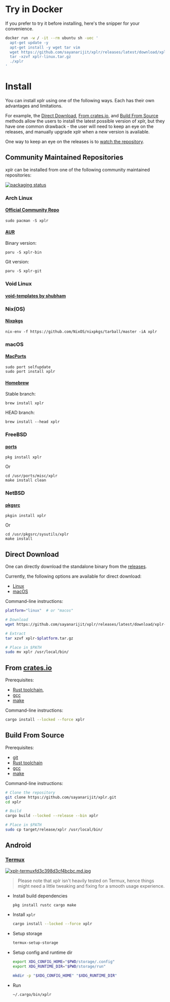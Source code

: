 Try in Docker
=============

If you prefer to try it before installing, here's the snipper for your
convenience.

```bash
docker run -w / -it --rm ubuntu sh -uec '
  apt-get update -y
  apt-get install -y wget tar vim
  wget https://github.com/sayanarijit/xplr/releases/latest/download/xplr-linux.tar.gz
  tar -xzvf xplr-linux.tar.gz
  ./xplr
'
```


Install
=======

You can install xplr using one of the following ways. Each has their own
advantages and limitations.

For example, the [Direct Download][1], [From crates.io][2], and
[Build From Source][3] methods allow the users to install the latest possible
version of xplr, but they have one common drawback - the user will need to keep
an eye on the releases, and manually upgrade xplr when a new version is
available.

One way to keep an eye on the releases is to
[watch the repository][4].


Community Maintained Repositories
---------------------------------

xplr can be installed from one of the following community maintained
repositories:

[![packaging status][5]][6]


### Arch Linux

#### [Official Community Repo][7]

```
sudo pacman -S xplr
```

#### [AUR][8]

Binary version:

```
paru -S xplr-bin
```

Git version:

```
paru -S xplr-git
```

### Void Linux

#### [void-templates by shubham][9]

### Nix(OS)

#### [Nixpkgs][10]

```
nix-env -f https://github.com/NixOS/nixpkgs/tarball/master -iA xplr
```

### macOS

#### [MacPorts][11]

```
sudo port selfupdate
sudo port install xplr
```

#### [Homebrew][12]

Stable branch:

```
brew install xplr
```

HEAD branch:

```
brew install --head xplr
```

### FreeBSD

#### [ports][13]

```
pkg install xplr
```

Or

```
cd /usr/ports/misc/xplr
make install clean
```

### NetBSD

#### [pkgsrc][14]

```
pkgin install xplr
```

Or

```
cd /usr/pkgsrc/sysutils/xplr
make install
```


Direct Download
---------------

One can directly download the standalone binary from the
[releases][15].

Currently, the following options are available for direct download:

- [Linux][16]
- [macOS][17]

Command-line instructions:

```bash
platform="linux"  # or "macos"

# Download
wget https://github.com/sayanarijit/xplr/releases/latest/download/xplr-$platform.tar.gz

# Extract
tar xzvf xplr-$platform.tar.gz

# Place in $PATH
sudo mv xplr /usr/local/bin/
```


From [crates.io][18]
-----------------------------------------------

Prerequisites:

- [Rust toolchain][19],
- [gcc][20]
- [make][21]

Command-line instructions:

```bash
cargo install --locked --force xplr
```


Build From Source
-----------------

Prerequisites:

- [git][22]
- [Rust toolchain][19]
- [gcc][20]
- [make][21]

Command-line instructions:

```bash
# Clone the repository
git clone https://github.com/sayanarijit/xplr.git
cd xplr

# Build
cargo build --locked --release --bin xplr

# Place in $PATH
sudo cp target/release/xplr /usr/local/bin/
```


Android
-------

### [Termux][23]

[![xplr-termuxfd3c398d3cf4bcbc.md.jpg][24]][25]

> Please note that xplr isn't heavily tested on Termux, hence things might
> need a little tweaking and fixing for a smooth usage experience.

- Install build dependencies

  ```bash
  pkg install rustc cargo make
  ```

- Install `xplr`

  ```bash
  cargo install --locked --force xplr
  ```

- Setup storage

  ```bash
  termux-setup-storage
  ```

- Setup config and runtime dir

  ```bash
  export XDG_CONFIG_HOME="$PWD/storage/.config"
  export XDG_RUNTIME_DIR="$PWD/storage/run"

  mkdir -p "$XDG_CONFIG_HOME" "$XDG_RUNTIME_DIR"
  ```

- Run
  ```bash
  ~/.cargo/bin/xplr
  ```


[1]:#direct-download
[2]:#from-a-hrefhttpscratesiocratesxplrcratesioa
[3]:#build-from-source
[4]:https://github.com/sayanarijit/xplr/watchers
[5]:https://repology.org/badge/vertical-allrepos/xplr.svg
[6]:https://repology.org/project/xplr/versions
[7]:https://archlinux.org/packages/community/x86_64/xplr
[8]:https://aur.archlinux.org/packages/?O=0&SeB=n&K=xplr&outdated=&SB=n&SO=a&PP=50&do_Search=Go
[9]:https://github.com/shubham-cpp/void-pkg-templates
[10]:https://github.com/NixOS/nixpkgs/blob/master/pkgs/applications/misc/xplr
[11]:https://ports.macports.org/port/xplr
[12]:https://formulae.brew.sh/formula/xplr
[13]:https://cgit.freebsd.org/ports/plain/misc/xplr/
[14]:https://pkgsrc.se/sysutils/xplr
[15]:https://github.com/sayanarijit/xplr/releases
[16]:https://github.com/sayanarijit/xplr/releases/latest/download/xplr-linux.tar.gz
[17]:https://github.com/sayanarijit/xplr/releases/latest/download/xplr-macos.tar.gz
[18]:https://crates.io/crates/xplr
[19]:https://www.rust-lang.org/tools/install
[20]:https://gcc.gnu.org/
[21]:https://www.gnu.org/software/make/
[22]:https://git-scm.com/
[23]:https://termux.com/
[24]:https://s3.gifyu.com/images/xplr-termuxfd3c398d3cf4bcbc.md.jpg
[25]:https://gifyu.com/image/tF2D
